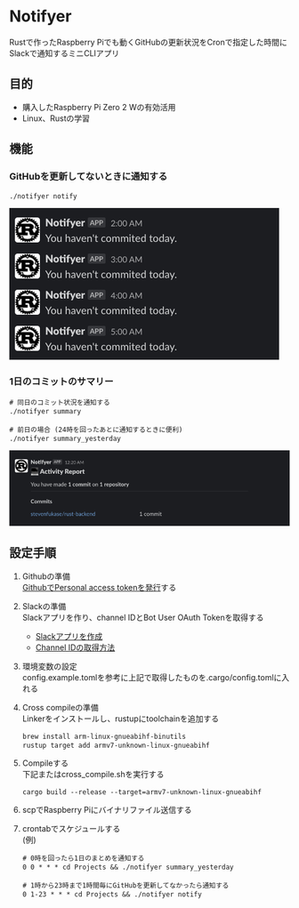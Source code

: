 # Notifyer

Rustで作ったRaspberry Piでも動くGitHubの更新状況をCronで指定した時間にSlackで通知するミニCLIアプリ

## 目的

- 購入したRaspberry Pi Zero 2 Wの有効活用
- Linux、Rustの学習

## 機能

### GitHubを更新してないときに通知する

```shell
./notifyer notify
```

![Notifyer](readme_images/notifyer.png)

### 1日のコミットのサマリー

```shell
# 同日のコミット状況を通知する
./notifyer summary

# 前日の場合 (24時を回ったあとに通知するときに便利)
./notifyer summary_yesterday
```

![Summary](readme_images/summary.png)

## 設定手順

1. Githubの準備  
[GithubでPersonal access tokenを発行](https://github.com/settings/tokens)する

1. Slackの準備  
Slackアプリを作り、channel IDとBot User OAuth Tokenを取得する
    - [Slackアプリを作成](https://api.slack.com/apps)
    - [Channel IDの取得方法](https://api.slack.com/messaging/sending)

1. 環境変数の設定  
config.example.tomlを参考に上記で取得したものを.cargo/config.tomlに入れる

1. Cross compileの準備  
Linkerをインストールし、rustupにtoolchainを追加する

    ```shell
    brew install arm-linux-gnueabihf-binutils
    rustup target add armv7-unknown-linux-gnueabihf
    ```

1. Compileする  
下記またはcross_compile.shを実行する

    ```shell
    cargo build --release --target=armv7-unknown-linux-gnueabihf
    ```

1. scpでRaspberry Piにバイナリファイル送信する
1. crontabでスケジュールする  
    (例)

    ```shell
    # 0時を回ったら1日のまとめを通知する
    0 0 * * * cd Projects && ./notifyer summary_yesterday

    # 1時から23時まで1時間毎にGitHubを更新してなかったら通知する
    0 1-23 * * * cd Projects && ./notifyer notify
    ```

